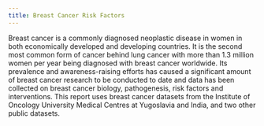 ```yaml
---
title: Breast Cancer Risk Factors
---
```


Breast cancer is a commonly diagnosed neoplastic disease in women in both economically developed and developing countries. It is the second most common form of cancer behind lung cancer with more than 1.3 million women per year being diagnosed with breast cancer worldwide. Its prevalence and awareness-raising efforts has caused a significant amount of breast cancer research to be conducted to date and data has been collected on breast cancer biology, pathogenesis, risk factors and interventions. This report uses breast cancer datasets from the Institute of Oncology University Medical Centres at Yugoslavia and India, and two other public datasets.
